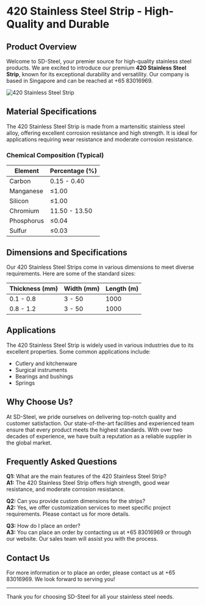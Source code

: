 # 420 Stainless Steel Strip - High-Quality and Durable

## Product Overview
Welcome to SD-Steel, your premier source for high-quality stainless steel products. We are excited to introduce our premium **420 Stainless Steel Strip**, known for its exceptional durability and versatility. Our company is based in Singapore and can be reached at +65 83016969.

![420 Stainless Steel Strip](https://github.com/user-attachments/assets/2567258e-e124-4816-932d-1809bd27ef0b)

## Material Specifications
The 420 Stainless Steel Strip is made from a martensitic stainless steel alloy, offering excellent corrosion resistance and high strength. It is ideal for applications requiring wear resistance and moderate corrosion resistance.

### Chemical Composition (Typical)
| Element   | Percentage (%) |
|-----------|----------------|
| Carbon    | 0.15 - 0.40    |
| Manganese | ≤1.00          |
| Silicon   | ≤1.00          |
| Chromium  | 11.50 - 13.50  |
| Phosphorus| ≤0.04          |
| Sulfur   | ≤0.03          |

## Dimensions and Specifications
Our 420 Stainless Steel Strips come in various dimensions to meet diverse requirements. Here are some of the standard sizes:

| Thickness (mm) | Width (mm) | Length (m) |
|----------------|------------|------------|
| 0.1 - 0.8      | 3 - 50     | 1000       |
| 0.8 - 1.2      | 3 - 50     | 1000       |

## Applications
The 420 Stainless Steel Strip is widely used in various industries due to its excellent properties. Some common applications include:
- Cutlery and kitchenware
- Surgical instruments
- Bearings and bushings
- Springs

## Why Choose Us?
At SD-Steel, we pride ourselves on delivering top-notch quality and customer satisfaction. Our state-of-the-art facilities and experienced team ensure that every product meets the highest standards. With over two decades of experience, we have built a reputation as a reliable supplier in the global market.

## Frequently Asked Questions
**Q1:** What are the main features of the 420 Stainless Steel Strip?  
**A1:** The 420 Stainless Steel Strip offers high strength, good wear resistance, and moderate corrosion resistance.

**Q2:** Can you provide custom dimensions for the strips?  
**A2:** Yes, we offer customization services to meet specific project requirements. Please contact us for more details.

**Q3:** How do I place an order?  
**A3:** You can place an order by contacting us at +65 83016969 or through our website. Our sales team will assist you with the process.

## Contact Us
For more information or to place an order, please contact us at +65 83016969. We look forward to serving you!

---

Thank you for choosing SD-Steel for all your stainless steel needs.
